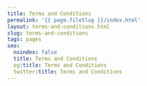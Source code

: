 ```yaml
---
title: Terms and Conditions
permalink: '{{ page.fileSlug }}/index.html'
layout: terms-and-conditions.html
slug: terms-and-conditions
tags: pages
seo:
  noindex: false
  title: Terms and Conditions
  og:title: Terms and Conditions
  twitter:title: Terms and Conditions
---
```



